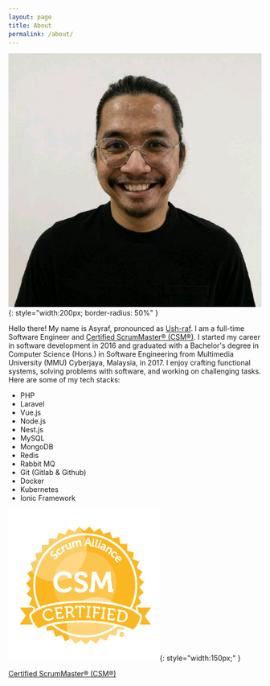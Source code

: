 ```yaml
---
layout: page
title: About
permalink: /about/
---
```

![default profile](/assets/default-profile.jpeg){: style="width:200px; border-radius: 50%" }

Hello there! My name is Asyraf, pronounced as [Ush-raf](https://translate.google.com.my/?sl=ms&text=Asyraf). I am a full-time Software Engineer and [Certified ScrumMaster® (CSM®)](https://bcert.me/sqpvnnojb). I started my career in software development in 2016 and graduated with a Bachelor's degree in Computer Science (Hons.) in Software Engineering from Multimedia University (MMU) Cyberjaya, Malaysia, in 2017. I enjoy crafting functional systems, solving problems with software, and working on challenging tasks. Here are some of my tech stacks:

- PHP
- Laravel
- Vue.js
- Node.js
- Nest.js
- MySQL
- MongoDB
- Redis
- Rabbit MQ
- Git (Gitlab & Github)
- Docker
- Kubernetes
- Ionic Framework

![csm-badge](/assets/scm-badge.png){: style="width:150px;" }

[Certified ScrumMaster® (CSM®)](https://bcert.me/sqpvnnojb)